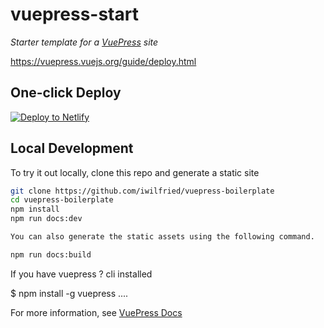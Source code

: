 # vuepress-start

*Starter template for a [VuePress](https://vuepress.vuejs.org) site*

https://vuepress.vuejs.org/guide/deploy.html

## One-click Deploy

[![Deploy to Netlify](https://www.netlify.com/img/deploy/button.svg)](https://app.netlify.com/start/deploy?repository=https://github.com/iwilfried/vuepress-boilerplate)

## Local Development

To try it out locally, clone this repo and generate a static site

```bash
git clone https://github.com/iwilfried/vuepress-boilerplate
cd vuepress-boilerplate
npm install
npm run docs:dev

You can also generate the static assets using the following command.

npm run docs:build
```
If you have vuepress ? cli installed

$ npm install -g vuepress
....



For more information, see [VuePress Docs](https://vuepress.vuejs.org)


